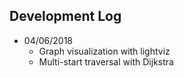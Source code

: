 ## Development Log

* 04/06/2018
    - Graph visualization with lightviz 
    - Multi-start traversal with Dijkstra
